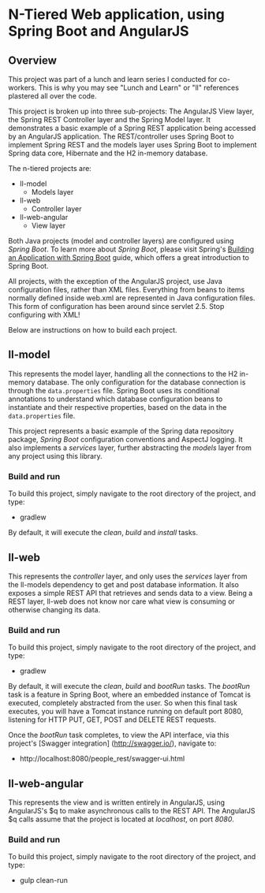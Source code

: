 # N-Tiered Web application, using Spring Boot and AngularJS

## Overview
This project was part of a lunch and learn series I conducted for co-workers.  This is why you may see "Lunch and Learn" or "ll" references plastered all over the code.

This project is broken up into three sub-projects: The AngularJS View layer, the Spring REST Controller layer and the Spring Model layer. It demonstrates a basic example of a Spring REST application being accessed by an AngularJS application. The REST/controller uses Spring Boot to implement Spring REST and the models layer uses Spring Boot to implement Spring data core, Hibernate and the H2 in-memory database.

The n-tiered projects are:

* ll-model
  * Models layer
* ll-web
  * Controller layer
* ll-web-angular
  * View layer

Both Java projects (model and controller layers) are configured using _Spring Boot_. To learn more about _Spring Boot_, please visit Spring's [Building an Application with Spring Boot](http://spring.io/guides/gs/spring-boot/) guide, which offers a great introduction to Spring Boot.

All projects, with the exception of the AngularJS project, use Java configuration files, rather than XML files. Everything from beans to items normally defined inside web.xml are represented in Java configuration files. This form of configuration has been around since servlet 2.5. Stop configuring with XML!

Below are instructions on how to build each project.

## ll-model
This represents the model layer, handling all the connections to the H2 in-memory database.  The only configuration for the database connection is through the `data.properties` file. Spring Boot uses its conditional annotations to understand which database configuration beans to instantiate and their respective properties, based on the data in the `data.properties` file.

This project represents a basic example of the Spring data repository package,  _Spring Boot_ configuration conventions and AspectJ logging. It also implements a _services_ layer, further abstracting the _models_ layer from any project using this library.

### Build and run
To build this project, simply navigate to the root directory of the project, and type:

* gradlew

By default, it will execute the _clean_, _build_ and _install_ tasks.

## ll-web
This represents the _controller_ layer, and only uses the _services_ layer from the ll-models dependency to get and post database information.  It also exposes a simple REST API that retrieves and sends data to a view. Being a REST layer, ll-web does not know nor care what view is consuming or otherwise changing its data.

### Build and run
To build this project, simply navigate to the root directory of the project, and type:

* gradlew

By default, it will execute the _clean_, _build_ and _bootRun_ tasks.  The _bootRun_ task is a feature in Spring Boot, where an embedded instance of Tomcat is executed, completely abstracted from the user. So when this final task executes, you will have a Tomcat instance running on default port 8080, listening for HTTP PUT, GET, POST and DELETE REST requests.

Once the _bootRun_ task completes, to view the API interface, via this project's [Swagger integration] (http://swagger.io/), navigate to:

* http://localhost:8080/people_rest/swagger-ui.html

## ll-web-angular
This represents the view and is written entirely in AngularJS, using AngularJS's $q to make asynchronous calls to the REST API.  The AngularJS $q calls assume that the project is located at _localhost_, on port _8080_.

### Build and run
To build this project, simply navigate to the root directory of the project, and type:

* gulp clean-run
